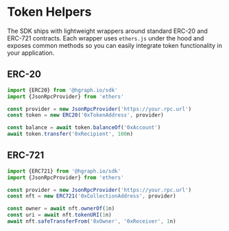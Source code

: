 # Token Helpers

The SDK ships with lightweight wrappers around standard ERC-20 and ERC-721 contracts. Each wrapper uses `ethers.js` under the hood and exposes common methods so you can easily integrate token functionality in your application.

## ERC-20

```typescript
import {ERC20} from '@hgraph.io/sdk'
import {JsonRpcProvider} from 'ethers'

const provider = new JsonRpcProvider('https://your.rpc.url')
const token = new ERC20('0xTokenAddress', provider)

const balance = await token.balanceOf('0xAccount')
await token.transfer('0xRecipient', 100n)
```

## ERC-721

```typescript
import {ERC721} from '@hgraph.io/sdk'
import {JsonRpcProvider} from 'ethers'

const provider = new JsonRpcProvider('https://your.rpc.url')
const nft = new ERC721('0xCollectionAddress', provider)

const owner = await nft.ownerOf(1n)
const uri = await nft.tokenURI(1n)
await nft.safeTransferFrom('0xOwner', '0xReceiver', 1n)
```
